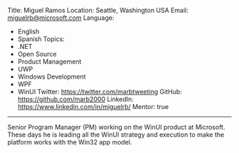 Title: Miguel Ramos
Location: Seattle, Washington USA
Email: miguelrb@microsoft.com
Language:
  - English
  - Spanish
Topics:
  - .NET
  - Open Source
  - Product Management
  - UWP
  - Windows Development
  - WPF
  - WinUI
Twitter: https://twitter.com/marbtweeting
GitHub: https://github.com/marb2000
LinkedIn: https://www.linkedin.com/in/miguelrb/
Mentor: true
---
Senior Program Manager (PM) working on the WinUI product at Microsoft. These days he is leading all the WinUI strategy and execution to make the platform works with the Win32 app model. 
